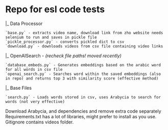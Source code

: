 # Repo for esl code tests

|_ Data Processor

    `base.py` - extracts video name, download link from zho website needs selenium to run and saves in pickle file
    `pickle_processor.py` - converts pickled dict to csv
    `download.py` - downloads videos from csv file containing video links

|_ OpenAISearch - *(recheck file paths! moved recently)*

    `database_embeds.py` - Generates embeddings based on the arabic word for all words in csv file
    `openai_search.py` - Searches word within the saved embeddings (also in repo) and returns top 3 with similarity score (effective method)

|_ Base Files

    `search.py` - Loads words stored in csv, uses Arabycia to search for words (not very effective)

Download Arabycia, and dependencies and remove extra code separately
Requirements.txt has a lot of libraries, might prefer to install as you use. Gitignore contains videos folder.
